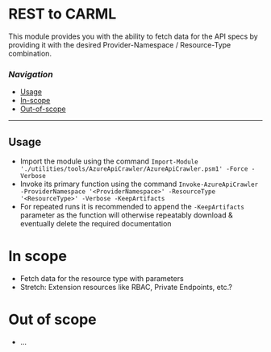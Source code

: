 # REST to CARML

This module provides you with the ability to fetch data for the API specs by providing it with the desired Provider-Namespace / Resource-Type combination.

### _Navigation_

- [Usage](#usage)
- [In-scope](#in-scope)
- [Out-of-scope](#out-of-scope)

---


## Usage
- Import the module using the command `Import-Module './utilities/tools/AzureApiCrawler/AzureApiCrawler.psm1' -Force -Verbose`
- Invoke its primary function using the command `Invoke-AzureApiCrawler -ProviderNamespace '<ProviderNamespace>' -ResourceType '<ResourceType>' -Verbose -KeepArtifacts`
- For repeated runs it is recommended to append the `-KeepArtifacts` parameter as the function will otherwise repeatably download & eventually delete the required documentation

# In scope

- Fetch data for the resource type with parameters
- Stretch: Extension resources like RBAC, Private Endpoints, etc.?

# Out of scope

- ...
